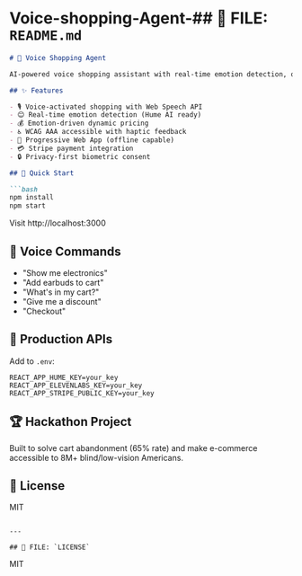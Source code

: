 # Voice-shopping-Agent-## 📄 FILE: `README.md`

```markdown
# 🛒 Voice Shopping Agent

AI-powered voice shopping assistant with real-time emotion detection, optimized for accessibility.

## ✨ Features

- 🎙️ Voice-activated shopping with Web Speech API
- 😊 Real-time emotion detection (Hume AI ready)
- 💰 Emotion-driven dynamic pricing
- ♿ WCAG AAA accessible with haptic feedback
- 📱 Progressive Web App (offline capable)
- 💳 Stripe payment integration
- 🔒 Privacy-first biometric consent

## 🚀 Quick Start

```bash
npm install
npm start
```

Visit http://localhost:3000

## 🎤 Voice Commands

- "Show me electronics"
- "Add earbuds to cart"
- "What's in my cart?"
- "Give me a discount"
- "Checkout"

## 🔧 Production APIs

Add to `.env`:
```
REACT_APP_HUME_KEY=your_key
REACT_APP_ELEVENLABS_KEY=your_key
REACT_APP_STRIPE_PUBLIC_KEY=your_key
```

## 🏆 Hackathon Project

Built to solve cart abandonment (65% rate) and make e-commerce accessible to 8M+ blind/low-vision Americans.

## 📝 License

MIT
```

---

## 📄 FILE: `LICENSE`

```
MIT
